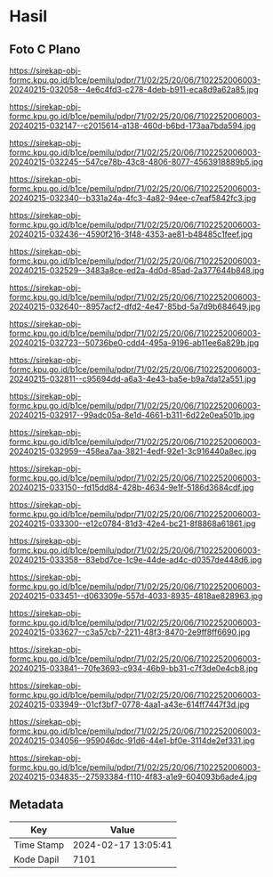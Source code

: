 # Hasil

## Foto C Plano

https://sirekap-obj-formc.kpu.go.id/b1ce/pemilu/pdpr/71/02/25/20/06/7102252006003-20240215-032058--4e6c4fd3-c278-4deb-b911-eca8d9a62a85.jpg

https://sirekap-obj-formc.kpu.go.id/b1ce/pemilu/pdpr/71/02/25/20/06/7102252006003-20240215-032147--c2015614-a138-460d-b6bd-173aa7bda594.jpg

https://sirekap-obj-formc.kpu.go.id/b1ce/pemilu/pdpr/71/02/25/20/06/7102252006003-20240215-032245--547ce78b-43c8-4806-8077-4563918889b5.jpg

https://sirekap-obj-formc.kpu.go.id/b1ce/pemilu/pdpr/71/02/25/20/06/7102252006003-20240215-032340--b331a24a-4fc3-4a82-94ee-c7eaf5842fc3.jpg

https://sirekap-obj-formc.kpu.go.id/b1ce/pemilu/pdpr/71/02/25/20/06/7102252006003-20240215-032436--4590f216-3f48-4353-ae81-b48485c1feef.jpg

https://sirekap-obj-formc.kpu.go.id/b1ce/pemilu/pdpr/71/02/25/20/06/7102252006003-20240215-032529--3483a8ce-ed2a-4d0d-85ad-2a377644b848.jpg

https://sirekap-obj-formc.kpu.go.id/b1ce/pemilu/pdpr/71/02/25/20/06/7102252006003-20240215-032640--8957acf2-dfd2-4e47-85bd-5a7d9b684649.jpg

https://sirekap-obj-formc.kpu.go.id/b1ce/pemilu/pdpr/71/02/25/20/06/7102252006003-20240215-032723--50736be0-cdd4-495a-9196-ab11ee6a829b.jpg

https://sirekap-obj-formc.kpu.go.id/b1ce/pemilu/pdpr/71/02/25/20/06/7102252006003-20240215-032811--c95694dd-a6a3-4e43-ba5e-b9a7da12a551.jpg

https://sirekap-obj-formc.kpu.go.id/b1ce/pemilu/pdpr/71/02/25/20/06/7102252006003-20240215-032917--99adc05a-8e1d-4661-b311-6d22e0ea501b.jpg

https://sirekap-obj-formc.kpu.go.id/b1ce/pemilu/pdpr/71/02/25/20/06/7102252006003-20240215-032959--458ea7aa-3821-4edf-92e1-3c916440a8ec.jpg

https://sirekap-obj-formc.kpu.go.id/b1ce/pemilu/pdpr/71/02/25/20/06/7102252006003-20240215-033150--fd15dd84-428b-4634-9e1f-5186d3684cdf.jpg

https://sirekap-obj-formc.kpu.go.id/b1ce/pemilu/pdpr/71/02/25/20/06/7102252006003-20240215-033300--e12c0784-81d3-42e4-bc21-8f8868a61861.jpg

https://sirekap-obj-formc.kpu.go.id/b1ce/pemilu/pdpr/71/02/25/20/06/7102252006003-20240215-033358--83ebd7ce-1c9e-44de-ad4c-d0357de448d6.jpg

https://sirekap-obj-formc.kpu.go.id/b1ce/pemilu/pdpr/71/02/25/20/06/7102252006003-20240215-033451--d063309e-557d-4033-8935-4818ae828963.jpg

https://sirekap-obj-formc.kpu.go.id/b1ce/pemilu/pdpr/71/02/25/20/06/7102252006003-20240215-033627--c3a57cb7-2211-48f3-8470-2e9ff8ff6690.jpg

https://sirekap-obj-formc.kpu.go.id/b1ce/pemilu/pdpr/71/02/25/20/06/7102252006003-20240215-033841--70fe3693-c934-46b9-bb31-c7f3de0e4cb8.jpg

https://sirekap-obj-formc.kpu.go.id/b1ce/pemilu/pdpr/71/02/25/20/06/7102252006003-20240215-033949--01cf3bf7-0778-4aa1-a43e-614ff7447f3d.jpg

https://sirekap-obj-formc.kpu.go.id/b1ce/pemilu/pdpr/71/02/25/20/06/7102252006003-20240215-034056--959046dc-91d6-44e1-bf0e-3114de2ef331.jpg

https://sirekap-obj-formc.kpu.go.id/b1ce/pemilu/pdpr/71/02/25/20/06/7102252006003-20240215-034835--27593384-f110-4f83-a1e9-604093b6ade4.jpg


## Metadata

| Key        | Value               |
| ---------- | ------------------- |
| Time Stamp | 2024-02-17 13:05:41 |
| Kode Dapil | 7101                |



